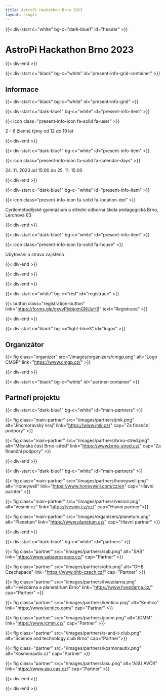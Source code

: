 ```yaml
---
title: AstroPi Hackathon Brno 2023
layout: single
---
```


{{< div-start c="white" bg-c="dark-blue1" id="header" >}}

# AstroPi Hackathon Brno 2023

{{< div-end >}}

{{< div-start c="black" bg-c="white" id="present-info-grid-container" >}}

## Informace

{{< div-start c="black" bg-c="white" id="present-info-grid" >}}

{{< div-start c="dark-blue1" bg-c="white" id="present-info-item" >}}

{{< icon class="present-info-icon fa-solid fa-user" >}}

2 – 6 členné týmy od 12 do 19 let

{{< div-end >}}

{{< div-start c="dark-blue1" bg-c="white" id="present-info-item" >}}

{{< icon class="present-info-icon fa-solid fa-calendar-days" >}}

24\. 11\. 2023 od 15:00 do 25. 11. 15:00

{{< div-end >}}

{{< div-start c="dark-blue1" bg-c="white" id="present-info-item" >}}

{{< icon class="present-info-icon fa-solid fa-location-dot" >}}

Cyrilometodějské gymnázium a střední odborná škola pedagogická Brno, Lerchova 63

{{< div-end >}}

{{< div-start c="dark-blue1" bg-c="white" id="present-info-item" >}}

{{< icon class="present-info-icon fa-solid fa-house" >}}

Ubytování a strava zajištěna

{{< div-end >}}

{{< div-end >}}

{{< div-end >}}

{{< div-start c="white" bg-c="red" id="registrace" >}}

{{< button class="registration-button" link="https://forms.gle/gxyvPixbjqmGNUuH9" text="Registrace" >}}

{{< div-end >}}

{{< div-start c="black" bg-c="light-blue3" id="logos" >}}

## Organizátor

{{< fig class="organizer" src="/images/organizers/cmgp.png" alt="Logo CMGP" link="https://www.cmgp.cz/" >}}

{{< div-end >}}

{{< div-start c="black" bg-c="white" id="partner-container" >}}

## Partneři projektu

{{< div-start c="dark-blue1" bg-c="white" id="main-partners" >}}

{{< fig class="main-partner" src="/images/partners/jmk.png" alt="Jihomoravský kraj" link="https://www.jmk.cz/" cap="Za finanční podpory" >}}

{{< fig class="main-partner" src="/images/partners/brno-stred.png" alt="Městská část Brno-střed" link="https://www.brno-stred.cz/" cap="Za finanční podpory" >}}

{{< div-end >}}

{{< div-start c="dark-blue1" bg-c="white" id="main-partners" >}}

{{< fig class="main-partner" src="/images/partners/honeywell.png" alt="Honeywell" link="https://www.honeywell.com/cz/en" cap="Hlavní parnter" >}}

{{< fig class="main-partner" src="/images/partners/vesmir.png" alt="Vesmir.cz" link="https://vesmir.cz/cz/" cap="Hlavní partner">}}

{{< fig class="main-partner" src="/images/organizers/planetum.png" alt="Planetum" link="https://www.planetum.cz/" cap="Hlavní partner" >}}

{{< div-end >}}

{{< div-start c="dark-blue1" bg-c="white" id="partners" >}}

{{< fig class="partner" src="/images/partners/sab.png" alt="SAB" link="https://www.sabaerospace.cz/" cap="Partner" >}}

{{< fig class="partner" src="/images/partners/ohb.png" alt="OHB Czechspace" link="https://www.ohb-czech.cz/" cap="Partner" >}}

{{< fig class="partner" src="/images/partners/hvezdarna.png" alt="Hvězdárna a planetárium Brno" link="https://www.hvezdarna.cz/" cap="Partner" >}}

{{< fig class="partner" src="/images/partners/kentico.png" alt="Kentico" link="https://www.kentico.com/" cap="Partner" >}}

{{< fig class="partner" src="/images/partners/jcmm.png" alt="JCMM" link="https://www.jcmm.cz/" cap="Partner" >}}

{{< fig class="partner" src="/images/partners/s-and-t-club.png" alt="Science and technology club Brno" cap="Partner">}}

{{< fig class="partner" src="/images/partners/kosmonautix.png" alt="Kosmonautix.cz" cap="Partner" >}}

{{< fig class="partner" src="/images/partners/asu.png" alt="ASU AVČR" link="https://www.asu.cas.cz/" cap="Partner" >}}

{{< div-end >}}

{{< div-end >}}